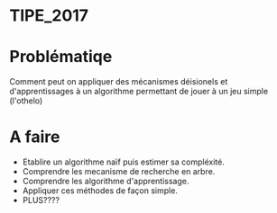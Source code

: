 # TIPE_2017

Problématiqe
============
Comment peut on appliquer des mécanismes déisionels et
d'apprentissages à un algorithme permettant de jouer à
un jeu simple (l'othelo)

A faire
=======

  - Etablire un algorithme naïf puis estimer sa compléxité.
  - Comprendre les mecanisme de recherche en arbre.
  - Comprendre les algorithme d'apprentissage.
  - Appliquer ces méthodes de façon simple.
  - PLUS????
  
